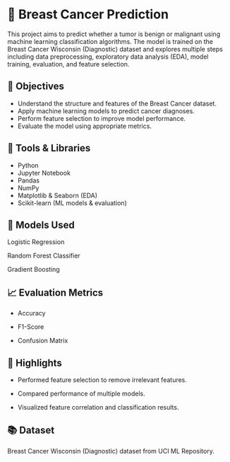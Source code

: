 # 🧠 Breast Cancer Prediction

This project aims to predict whether a tumor is benign or malignant using machine learning classification algorithms. The model is trained on the Breast Cancer Wisconsin (Diagnostic) dataset and explores multiple steps including data preprocessing, exploratory data analysis (EDA), model training, evaluation, and feature selection.


## 📌 Objectives

- Understand the structure and features of the Breast Cancer dataset.
- Apply machine learning models to predict cancer diagnoses.
- Perform feature selection to improve model performance.
- Evaluate the model using appropriate metrics.

## 🧰 Tools & Libraries

- Python
- Jupyter Notebook
- Pandas
- NumPy
- Matplotlib & Seaborn (EDA)
- Scikit-learn (ML models & evaluation)

## 🧪 Models Used

Logistic Regression

Random Forest Classifier

Gradient Boosting

## 📈 Evaluation Metrics

- Accuracy

- F1-Score

- Confusion Matrix

## 🌟 Highlights

- Performed feature selection to remove irrelevant features.

- Compared performance of multiple models.

- Visualized feature correlation and classification results.

## 📚 Dataset

Breast Cancer Wisconsin (Diagnostic) dataset from UCI ML Repository.
